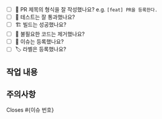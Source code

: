 - [ ] 🔀 PR 제목의 형식을 잘 작성했나요? e.g. `[feat] PR을 등록한다.`
- [ ] 💯 테스트는 잘 통과했나요?
- [ ] 🏗️ 빌드는 성공했나요?
- [ ] 🧹 불필요한 코드는 제거했나요?
- [ ] 💭 이슈는 등록했나요?
- [ ] 🏷️ 라벨은 등록했나요?
## 작업 내용
## 주의사항
Closes #{이슈 번호}